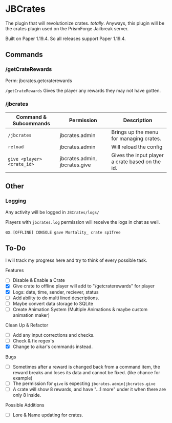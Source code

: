 # JBCrates

The plugin that will revolutionize crates. *totally*. Anyways, this plugin will be the crates plugin used on the PrismForge Jailbreak server. 

Built on Paper 1.19.4. So all releases support Paper 1.19.4.
## Commands


### /getCrateRewards
Perm: jbcrates.getcraterewards

`/getCrateRewards` Gives the player any rewards they may not have gotten.

### /jbcrates

| Command & Subcommands      | Permission                    | Description                                     |
|----------------------------|-------------------------------|-------------------------------------------------|
| `/jbcrates`                | jbcrates.admin                | Brings up the menu for managing crates.         |
| `reload`                   | jbcrates.admin                | Will reload the config                          |
| `give <player> <crate_id>` | jbcrates.admin, jbcrates.give | Gives the input player a crate based on the id. |

## Other

### Logging
Any activity will be logged in `JBCrates/logs/`

Players with `jbcrates.log` permission will receive the logs in chat as well.

ex. `[OFFLINE] CONSOLE gave Mortality_ crate sp1free`

## To-Do
I will track my progress here and try to think of every possible task. 

Features
- [ ] Disable & Enable a Crate 
- [X] Give crate to offline player will add to "/getcraterewards" for player
- [X] Logs: date, time, sender, reciever, status
- [ ] Add ability to do multi lined descriptions.
- [ ] Maybe convert data storage to SQLite
- [ ] Create Animation System (Multiple Animations & maybe custom animation maker)

Clean Up & Refactor
- [ ] Add any input corrections and checks.
- [ ] Check & fix regex's
- [X] Change to aikar's commands instead.

Bugs
  - [ ] Sometimes after a reward is changed back from a command item, the reward breaks and loses its data and cannot be fixed. (like chance for example)
  - [ ] The permission for `give` is expecting `jbcrates.admin|jbcrates.give` 
  - [ ] A crate will show 8 rewards, and have "...1 more" under it when there are only 8 inside.

Possible Additions
- [ ] Lore & Name updating for crates.
